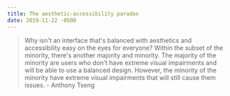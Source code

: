 ```yaml
---
title: The aesthetic-accessibility paradox
date: 2019-11-22 -0500
---
```


> Why isn't an interface that's balanced with aesthetics and accessibility easy on the eyes for everyone? Within the subset of the minority, there's another majority and minority. The majority of the minority are users who don't have extreme visual impairments and will be able to use a balanced design. However, the minority of the minority have extreme visual impairments that will still cause them issues. - Anthony Tseng